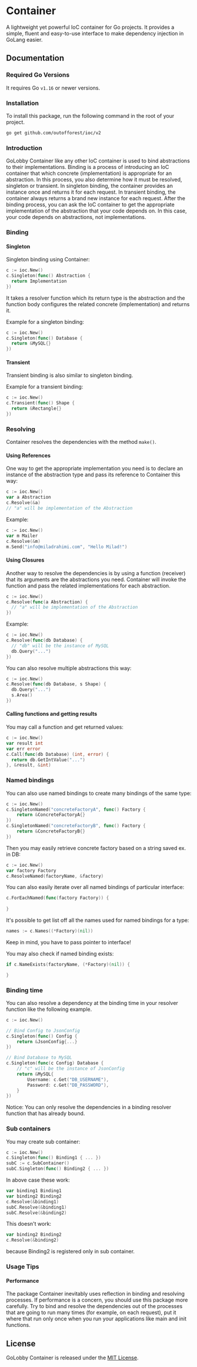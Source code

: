 # Container
A lightweight yet powerful IoC container for Go projects. It provides a simple, fluent and easy-to-use interface to make dependency injection in GoLang easier.

## Documentation

### Required Go Versions
It requires Go `v1.16` or newer versions.

### Installation
To install this package, run the following command in the root of your project.

```bash
go get github.com/outofforest/ioc/v2
```

### Introduction
GoLobby Container like any other IoC container is used to bind abstractions to their implementations.
Binding is a process of introducing an IoC container that which concrete (implementation) is appropriate for an abstraction. In this process, you also determine how it must be resolved, singleton or transient. 
In singleton binding, the container provides an instance once and returns it for each request. 
In transient binding, the container always returns a brand new instance for each request.
After the binding process, you can ask the IoC container to get the appropriate implementation of the abstraction that your code depends on. In this case, your code depends on abstractions, not implementations.

### Binding

#### Singleton

Singleton binding using Container:

```go
c := ioc.New()
c.Singleton(func() Abstraction {
  return Implementation
})
```

It takes a resolver function which its return type is the abstraction and the function body configures the related concrete (implementation) and returns it.

Example for a singleton binding:

```go
c := ioc.New()
c.Singleton(func() Database {
  return &MySQL{}
})
```

#### Transient

Transient binding is also similar to singleton binding.

Example for a transient binding:

```go
c := ioc.New()
c.Transient(func() Shape {
  return &Rectangle{}
})
```

### Resolving

Container resolves the dependencies with the method `make()`.

#### Using References

One way to get the appropriate implementation you need is to declare an instance of the abstraction type and pass its reference to Container this way:

```go
c := ioc.New()
var a Abstraction
c.Resolve(&a)
// "a" will be implementation of the Abstraction
```

Example:

```go
c := ioc.New()
var m Mailer
c.Resolve(&m)
m.Send("info@miladrahimi.com", "Hello Milad!")
```

#### Using Closures

Another way to resolve the dependencies is by using a function (receiver) that its arguments are the abstractions you 
need. Container will invoke the function and pass the related implementations for each abstraction.

```go
c := ioc.New()
c.Resolve(func(a Abstraction) {
  // "a" will be implementation of the Abstraction
})
```

Example:

```go
c := ioc.New()
c.Resolve(func(db Database) {
  // "db" will be the instance of MySQL
  db.Query("...")
})
```

You can also resolve multiple abstractions this way:

```go
c := ioc.New()
c.Resolve(func(db Database, s Shape) {
  db.Query("...")
  s.Area()
})
```

#### Calling functions and getting results

You may call a function and get returned values:

```go
c := ioc.New()
var result int
var err error
c.Call(func(db Database) (int, error) {
  return db.GetIntValue("...")
}, &result, &int)
```

### Named bindings

You can also use named bindings to create many bindings of the same type:

```go
c := ioc.New()
c.SingletonNamed("concreteFactoryA", func() Factory {
	return &ConcreteFactoryA{}
})
c.SingletonNamed("concreteFactoryB", func() Factory {
    return &ConcreteFactoryB{}
})
```

Then you may easily retrieve concrete factory based on a string saved ex. in DB:

```go
c := ioc.New()
var factory Factory
c.ResolveNamed(factoryName, &factory)
```

You can also easily iterate over all named bindings of particular interface:

```go
c.ForEachNamed(func(factory Factory)) {
    
}
```

It's possible to get list off all the names used for named bindings for a type:

```go
names := c.Names((*Factory)(nil))
```

Keep in mind, you have to pass pointer to interface!

You may also check if named binding exists:

```go
if c.NameExists(factoryName, (*Factory)(nil)) {

}
```

### Binding time

You can also resolve a dependency at the binding time in your resolver function like the following example.

```go
c := ioc.New()

// Bind Config to JsonConfig
c.Singleton(func() Config {
    return &JsonConfig{...}
})

// Bind Database to MySQL
c.Singleton(func(c Config) Database {
    // "c" will be the instance of JsonConfig
    return &MySQL{
        Username: c.Get("DB_USERNAME"),
        Password: c.Get("DB_PASSWORD"),
    }
})
```

Notice: You can only resolve the dependencies in a binding resolver function that has already bound.

### Sub containers

You may create sub container:

```go
c := ioc.New()
c.Singleton(func() Binding1 { ... })
subC := c.SubContainer()
subC.Singleton(func() Binding2 { ... })
```

In above case these work:

```go
var binding1 Binding1
var binding2 Binding2
c.Resolve(&binding1)
subC.Resolve(&binding1)
subC.Resolve(&binding2)
```

This doesn't work:

```go
var binding2 Binding2
c.Resolve(&binding2)
```

because Binding2 is registered only in sub container.

### Usage Tips

#### Performance
The package Container inevitably uses reflection in binding and resolving processes. 
If performance is a concern, you should use this package more carefully. 
Try to bind and resolve the dependencies out of the processes that are going to run many times 
(for example, on each request), put it where that run only once when you run your applications 
like main and init functions.

## License

GoLobby Container is released under the [MIT License](http://opensource.org/licenses/mit-license.php).
